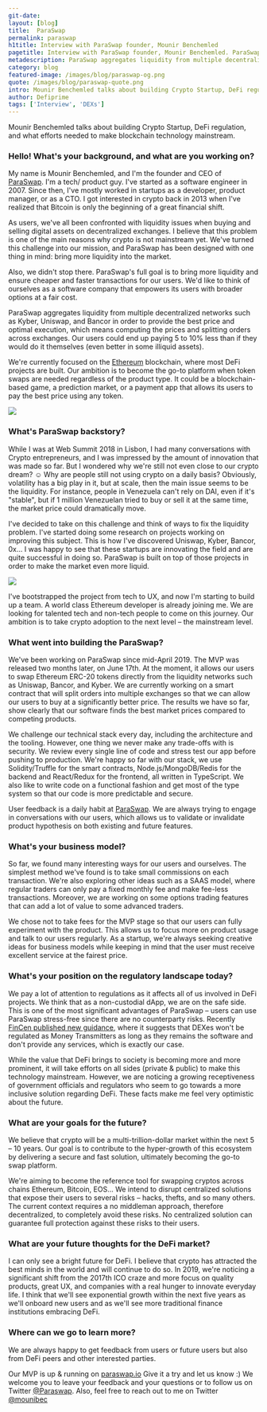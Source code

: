 ```yaml
---
git-date:
layout: [blog]
title:  ParaSwap
permalink: paraswap
h1title: Interview with ParaSwap founder, Mounir Benchemled
pagetitle: Interview with ParaSwap founder, Mounir Benchemled. ParaSwap Review.
metadescription: ParaSwap aggregates liquidity from multiple decentralized networks such as Kyber, Uniswap, and Bancor in order to provide the best price and optimal execution, which means computing the prices and splitting orders across exchanges.
category: blog
featured-image: /images/blog/paraswap-og.png
quote: /images/blog/paraswap-quote.png
intro: Mounir Benchemled talks about building Crypto Startup, DeFi regulation, and what efforts needed to make blockchain technology mainstream.
author: Defiprime
tags: ['Interview', 'DEXs']
---
```

Mounir Benchemled talks about building Crypto Startup, DeFi regulation, and what efforts needed to make blockchain technology mainstream.

### Hello! What's your background, and what are you working on?

My name is Mounir Benchemled, and I'm the founder and CEO of [ParaSwap](https://paraswap.io). I'm a tech/ product guy. I've started as a software engineer in 2007. Since then, I've mostly worked in startups as a developer, product manager, or as a CTO. I got interested in crypto back in 2013 when I've realized that Bitcoin is only the beginning of a great financial shift.

As users, we've all been confronted with liquidity issues when buying and selling digital assets on decentralized exchanges. I believe that this problem is one of the main reasons why crypto is not mainstream yet. We've turned this challenge into our mission, and ParaSwap has been designed with one thing in mind: bring more liquidity into the market.

Also, we didn't stop there. ParaSwap's full goal is to bring more liquidity and ensure cheaper and faster transactions for our users. We'd like to think of ourselves as a software company that empowers its users with broader options at a fair cost.

ParaSwap aggregates liquidity from multiple decentralized networks such as Kyber, Uniswap, and Bancor in order to provide the best price and optimal execution, which means computing the prices and splitting orders across exchanges. Our users could end up paying 5 to 10% less than if they would do it themselves (even better in some illiquid assets).

We're currently focused on the [Ethereum](/ethereum) blockchain, where most DeFi projects are built. Our ambition is to become the go-to platform when token swaps are needed regardless of the product type. It could be a blockchain-based game, a prediction market, or a payment app that allows its users to pay the best price using any token.

![](/images/blog/paraswap2.png)

### What's ParaSwap backstory?

While I was at Web Summit 2018 in Lisbon, I had many conversations with Crypto entrepreneurs, and I was impressed by the amount of innovation that was made so far. But I wondered why we're still not even close to our crypto dream? ☺ Why are people still not using crypto on a daily basis? Obviously, volatility has a big play in it, but at scale, then the main issue seems to be the liquidity. For instance, people in Venezuela can't rely on DAI, even if it's "stable", but if 1 million Venezuelan tried to buy or sell it at the same time, the market price could dramatically move.

I've decided to take on this challenge and think of ways to fix the liquidity problem. I've started doing some research on projects working on improving this subject. This is how I've discovered Uniswap, Kyber, Bancor, 0x... I was happy to see that these startups are innovating the field and are quite successful in doing so. ParaSwap is built on top of those projects in order to make the market even more liquid.

![](images/blog/paraswap1.png)

I've bootstrapped the project from tech to UX, and now I'm starting to build up a team. A world class Ethereum developer is already joining me. We are looking for talented tech and non-tech people to come on this journey. Our ambition is to take crypto adoption to the next level – the mainstream level.

### What went into building the ParaSwap?

We've been working on ParaSwap since mid-April 2019. The MVP was released two months later, on June 17th. At the moment, it allows our users to swap Ethereum ERC-20 tokens directly from the liquidity networks such as Uniswap, Bancor, and Kyber. We are currently working on a smart contract that will split orders into multiple exchanges so that we can allow our users to buy at a significantly better price. The results we have so far, show clearly that our software finds the best market prices compared to competing products.

We challenge our technical stack every day, including the architecture and the tooling. However, one thing we never make any trade-offs with is security. We review every single line of code and stress test our app before pushing to production. We're happy so far with our stack, we use Solidity/Truffle for the smart contracts, Node.js/MongoDB/Redis for the backend and React/Redux for the frontend, all written in TypeScript. We also like to write code on a functional fashion and get most of the type system so that our code is more predictable and secure.

User feedback is a daily habit at [ParaSwap](https://paraswap.io). We are always trying to engage in conversations with our users, which allows us to validate or invalidate product hypothesis on both existing and future features.

### What's your business model?

So far, we found many interesting ways for our users and ourselves. The simplest method we've found is to take small commissions on each transaction. We're also exploring other ideas such as a SAAS model, where regular traders can only pay a fixed monthly fee and make fee-less transactions. Moreover, we are working on some options trading features that can add a lot of value to some advanced traders.

We chose not to take fees for the MVP stage so that our users can fully experiment with the product. This allows us to focus more on product usage and talk to our users regularly. As a startup, we're always seeking creative ideas for business models while keeping in mind that the user must receive excellent service at the fairest price.

### What's your position on the regulatory landscape today?

We pay a lot of attention to regulations as it affects all of us involved in DeFi projects. We think that as a non-custodial dApp, we are on the safe side. This is one of the most significant advantages of ParaSwap – users can use ParaSwap stress-free since there are no counterparty risks. Recently [FinCen published new guidance](https://coincenter.org/entry/fincen-s-new-cryptocurrency-guidance-matches-coin-center-recommendations), where it suggests that DEXes won't be regulated as Money Transmitters as long as they remains the software and don't provide any services, which is exactly our case.

While the value that DeFi brings to society is becoming more and more prominent, it will take efforts on all sides (private & public) to make this technology mainstream. However, we are noticing a growing receptiveness of government officials and regulators who seem to go towards a more inclusive solution regarding DeFi. These facts make me feel very optimistic about the future.

### What are your goals for the future?

We believe that crypto will be a multi-trillion-dollar market within the next 5 – 10 years. Our goal is to contribute to the hyper-growth of this ecosystem by delivering a secure and fast solution, ultimately becoming the go-to swap platform.

We're aiming to become the reference tool for swapping cryptos across chains Ethereum, Bitcoin, EOS... We intend to disrupt centralized solutions that expose their users to several risks – hacks, thefts, and so many others. The current context requires a no middleman approach, therefore decentralized, to completely avoid these risks. No centralized solution can guarantee full protection against these risks to their users.

### What are your future thoughts for the DeFi market?

I can only see a bright future for DeFi. I believe that crypto has attracted the best minds in the world and will continue to do so. In 2019, we're noticing a significant shift from the 2017th ICO craze and more focus on quality products, great UX, and companies with a real hunger to innovate everyday life. I think that we'll see exponential growth within the next five years as we'll onboard new users and as we'll see more traditional finance institutions embracing DeFi.

### Where can we go to learn more?

We are always happy to get feedback from users or future users but also from DeFi peers and other interested parties.

Our MVP is up & running on [paraswap.io](https://paraswap.io) Give it a try and let us know :)
We welcome you to leave your feedback and your questions or to follow us on Twitter [@Paraswap](https://twitter.com/@Paraswap). Also, feel free to reach out to me on Twitter [@mounibec](https://twitter.com/@mounibec)
